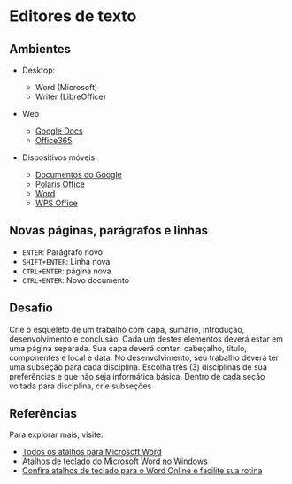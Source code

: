 # Editores de texto

## Ambientes
* Desktop:
  * Word (Microsoft)
  * Writer (LibreOffice)
* Web
  * [Google Docs](https://docs.google.com)
  * [Office365](https://office365.com)

* Dispositivos móveis:
  * [Documentos do Google](https://play.google.com/store/apps/details?id=com.google.android.apps.docs.editors.docs)
  * [Polaris Office](https://play.google.com/store/apps/details?id=com.infraware.office.link)
  * [Word](https://play.google.com/store/apps/details?id=com.microsoft.office.word)
  * [WPS Office](https://play.google.com/store/apps/details?id=cn.wps.moffice_eng&hl=pt)
  
## Novas páginas, parágrafos e linhas
* `ENTER`: Parágrafo novo
* `SHIFT+ENTER`: Linha nova
* `CTRL+ENTER`: página nova
* `CTRL+ENTER`: Novo documento

## Desafio
Crie o esqueleto de um trabalho com capa, sumário, introdução, desenvolvimento e conclusão. 
Cada um destes elementos deverá estar em uma página separada. Sua capa deverá conter: cabeçalho, título, 
componentes e local e data. No desenvolvimento, seu trabalho deverá ter uma subseção para cada disciplina. 
Escolha três (3) disciplinas de sua preferências e que não seja informática básica. Dentro de cada seção voltada
para disciplina, crie subseções 

## Referências 
Para explorar mais, visite:
* [Todos os atalhos para Microsoft Word](http://www.techtudo.com.br/listas/noticia/2016/07/todos-os-atalhos-para-microsoft-word.html)
* [Atalhos de teclado do Microsoft Word no Windows](https://support.office.com/pt-br/article/Atalhos-de-teclado-do-Microsoft-Word-no-Windows-95ef89dd-7142-4b50-afb2-f762f663ceb2)
* [Confira atalhos de teclado para o Word Online e facilite sua rotina](http://www.techtudo.com.br/dicas-e-tutoriais/noticia/2014/11/confira-atalhos-de-teclado-para-o-word-online-e-facilite-sua-rotina.html)
